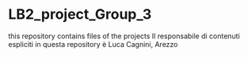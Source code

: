 # LB2_project_Group_3
this repository contains files of the projects
Il responsabile di contenuti espliciti in questa repository è Luca Cagnini, Arezzo
